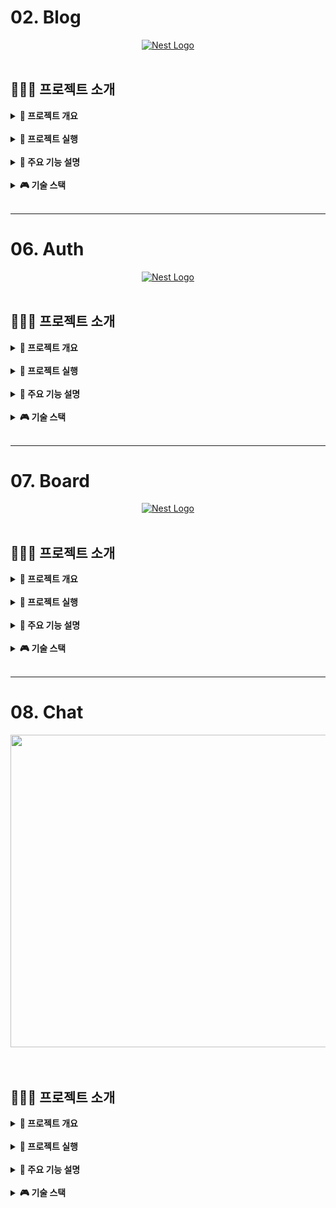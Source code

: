 # 02. Blog

<div align="center">
    <a href="http://nestjs.com/" target="blank"><img src="https://nestjs.com/img/logo-small.svg" width="200" alt="Nest Logo" /></a>
</div>

<br>

## 👨🏻‍🏫 프로젝트 소개
<details>
<summary><b> 📌 프로젝트 개요</b></summary>
<br>

- NestJS로 Blog API 만들기, 의존성 주입, 몽고DB 연동하기 연습
- Blog글 객체에 대한 생성, 조회, 전체조회, 수정, 삭제, 전체삭제기능 API

</details>

<br>

<details>
<summary><b> 🏃 프로젝트 실행</b></summary>
<br>

```bash
# Prerequisites: npm, node, MongoDB Connection URL
git clone https://github.com/MpqM/NestJS_Blog.git
cd {project}
npm install
# Change YOUR MONGODB CONNECTION STRING in ./src/app.moudle.ts
# development
npm run start
# watch mode
npm run start:dev
# production mode
npm run start:prod
# unit tests
npm run test
# e2e tests
npm run test:e2e
# test coverage
npm run test:cov
```
</details>

<br>

<details>
<summary><b> 🚀 주요 기능 설명</b></summary>
<br>

- 게시글
  - getAllPost(): 모든 블로그 글 가져오기
  - createPost(): 새로운 블로그 글 작성
  - getPost(): 특정 ID의 블로그 글 가져오기
  - deletePost(): 특정 ID의 블로그 글 삭제
  - deleteAllPost(): 모든 블로그 글 삭제
  - updatePost(): 특정 ID의 블로그 글 업데이트
  - postman collection으로 테스트 가능

</details>

<br>

<details>
<summary><b> 🎮 기술 스택</b></summary>
<br>

| **CATEGORY** | **SKILLS**                                                                                                                                                                                                               | 
|--------------|--------------------------------------------------------------------------------------------------------------------------------------------------------------------------------------------------------------------------| 
| **BACKEND**  | ![NestJS](https://img.shields.io/badge/Nest.JS-E0234E?style=for-the-badge&logo=NestJS&logoColor=white) ![TypeScript](https://img.shields.io/badge/TypeScript-3178C6?style=for-the-badge&logo=TypeScript&logoColor=white) |
| **TEST**     | ![Postman](https://img.shields.io/badge/postman-FF6C37.svg?&style=for-the-badge&logo=postman&logoColor=white)                                                                                                            |
</details>

<br>

- - -

# 06. Auth

<div align="center">
    <a href="http://nestjs.com/" target="blank"><img src="https://nestjs.com/img/logo-small.svg" width="200" alt="Nest Logo" /></a>
</div>

<br>

## 👨🏻‍🏫 프로젝트 소개
<details>
<summary><b> 📌 프로젝트 개요</b></summary>
<br>

- 유저생성, 조회, 전체조회, 수정, 삭제, 전체삭제기능 API 사용자 모듈, Sqlite DB를 이용
- 파이프로 유효성검증(Validataion Pipe, Guard, class-validator), Guard를 통한 핸드러 메서드 전 인증검증
- 로그인, 회원가입 API 인증모듈에서 쿠키, 세션과 PassPort(Strategy, Session Serializer)을 사용한 인증 구현
- OAuth2.0을 활용한 구글 로그인 인증, GoogleAuthGuard를 통해 세션 사용

</details>

<br>

<details>
<summary><b> 🏃 프로젝트 실행</b></summary>
<br>

```bash
# prerequisites: npm, node, sqlite viewr vscode extension
# execution
git clone https://github.com/MpqM/NestJS_Auth.git
cd {project}
npm install
npm run start
# test
http://localhost:3000/auth/logingoogle
http://localhost:3000/auth/testloginsession
```
</details>

<br>

<details>
<summary><b> 🚀 주요 기능 설명</b></summary>
<br>

- 유저, 인증 모듈, 가드
<p align ="center">
  <img src ="../wiki-images/nestjs/nestjs-auth-1.png"/>
</p>

- 페스포트와 세션을 사용한 인증 과정
<p align ="center">
  <img src ="../wiki-images/nestjs/nestjs-auth-2.png"/>
</p>

- 로그인부터 세션 저장까지 순서도
<p align ="center">
  <img src ="../wiki-images/nestjs/nestjs-auth-3.png"/>
</p>

- OAuth 프로토콜 흐름, 엑세스 토큰 만료시 리프레시 토큰을 통한 재발행 </b>
<p align ="center">
  <img src ="../wiki-images/nestjs/nestjs-auth-4.png"/>
</p>

- 구글 OAuth 구현 순서
<p align ="center">
  <img src ="../wiki-images/nestjs/nestjs-auth-5.png"/>
</p>

- GoogleAuthGuard의 동작 순서도
<p align ="center">
  <img src ="../wiki-images/nestjs/nestjs-auth-6.png"/>
</p>

</details>

<br>

<details>
<summary><b> 🎮 기술 스택</b></summary>
<br>

| **CATEGORY** | **SKILLS**                                                                                                                                                                                                               | 
|--------------|--------------------------------------------------------------------------------------------------------------------------------------------------------------------------------------------------------------------------|
| **BACKEND**  | ![NestJS](https://img.shields.io/badge/Nest.JS-E0234E?style=for-the-badge&logo=NestJS&logoColor=white) ![TypeScript](https://img.shields.io/badge/TypeScript-3178C6?style=for-the-badge&logo=TypeScript&logoColor=white) |
| **DATABASE** | ![SQLITE](https://img.shields.io/badge/sqlite-003B57.svg?&style=for-the-badge&logo=sqlite&logoColor=white)                                                                                                               |
| **TEST**     | ![Postman](https://img.shields.io/badge/postman-FF6C37.svg?&style=for-the-badge&logo=postman&logoColor=white)                                                                                                            |
</details>

<br>

- - -

#  07. Board
<div align="center">
    <a href="http://nestjs.com/" target="blank"><img src="https://nestjs.com/img/logo-small.svg" width="200" alt="Nest Logo" /></a>
</div>

<br>

## 👨🏻‍🏫 프로젝트 소개
<details>
<summary><b> 📌 프로젝트 개요</b></summary>
<br>

- 인증된 사용자가 작성한 게시글은 사용자에게 종속된 접근권한 분리형 게시판 서비스
- 게시글, 유저 API, 관계형 데이터 베이스인 Postgresql로 권한분리 구현
- 인증 API, Passport(Jwt-Strategy), Jwt accessToken을 사용한 인증 구현

</details>

<br>

<details>
<summary><b> 🏃 프로젝트 실행</b></summary>
<br>

```bash
# Prerequisites: npm, node, Postgresql
# execution
git clone https://github.com/MpqM/NestJS_Board.git
npm install
npm run start
```

</details>

<br>

<details>
<summary><b> 🚀 주요 기능 설명</b></summary>
<br>

- User
  - createUser: 사용자 엔티티 생성 및 저장
  - getUser: 주어진 이메일을 이용해 사용자 조회
  - getAllUser: 모든 사용자 조회 후 반환
  - updateUser: 주어진 이메일을 이용해 사용자 조회 후 사용자 객체 비밀번호 해시 후 업데이트
  - deleteUser: 주어진 이메일을 이용해 사용자 삭제
- Board
  - createBoard: 게시물 엔티티 생성 및 저장
  - getBoard: 주어진 ID를 이용해 게시글 조회
  - getAllBoard: 유저가 가진 모든 게시글 조회
  - updateBoard: 유저가 가진 게시글 업데이트
  - deleteBoard: 유저가 가진 게시글을 삭제
- Auth
  - register: getUser로 사용자 존재여부 확인, 비밀번호 해시화후 createUser에 주입해 사용자 등록  
  - login: getUser로 사용자 존재여부 확인, 비밀번호 비교후 JWT accessToken 생성
- Else 
  - PassPort와 JWT Strategy를 이용한 사용자 인증, Guard를 통한 핸들러 메서드에 전달전 검증
  - TypeORM 설정과 Entity를 통한 Postgresql 연동
  - Class-validator, ValidationPipe를 통한 유효성 검증
  - User와 Board Entity간 관계형성으로 접근권한 분리

</details>

<br>

<details>
<summary><b> 🎮 기술 스택</b></summary>
<br>

| **CATEGORY** | **SKILLS**                                                                                                                                                                                                               | 
|--------------|--------------------------------------------------------------------------------------------------------------------------------------------------------------------------------------------------------------------------| 
| **BACKEND**  | ![NestJS](https://img.shields.io/badge/Nest.JS-E0234E?style=for-the-badge&logo=NestJS&logoColor=white) ![TypeScript](https://img.shields.io/badge/TypeScript-3178C6?style=for-the-badge&logo=TypeScript&logoColor=white) |
| **DATABASE** | ![Postgresql](https://img.shields.io/badge/postgresql-4169E1.svg?&style=for-the-badge&logo=postgresql&logoColor=white)                                                                                                   |
| **TEST**     | ![Postman](https://img.shields.io/badge/postman-FF6C37.svg?&style=for-the-badge&logo=postman&logoColor=white)                                                                                                            |
</details>

<br>

- - -

# 08. Chat
<p align ="center">
  <img width="700" height="500" src="https://user-images.githubusercontent.com/79093184/260901610-e7dab1f5-c9ab-4a7d-be95-96130f604c49.png">
</p>

<br>

## 👨🏻‍🏫 프로젝트 소개
<details>
<summary><b> 📌 프로젝트 개요</b></summary>
<br>

- 웹소켓을 사용한 실시간 채팅 구현
- NestJS, 웹소켓 게이트웨이를 통해 서버와 클라이언트간 양방향 통신 지원

</details>

<br>

<details>
<summary><b> 🏃 프로젝트 실행</b></summary>
<br>

  ```bash
  # prerequisites: npm, node
  # execution
  git clone https://github.com/MpqM/NestJS_Auth.git
  cd {project}
  npm install
  npm run start
  ```
</details>

<br>

<details>
<summary><b> 🚀 주요 기능 설명</b></summary>
<br>

- chat
<p align ="center">
  <img src ="../wiki-images/nestjs/nestjs-chat-2.png"/>
</p>

</details>

<br>

<details>
<summary><b> 🎮 기술 스택</b></summary>
<br>

| **CATEGORY** | **SKILLS**                                                                                                                                                                                                                                                                                                                                | 
|--------------|-------------------------------------------------------------------------------------------------------------------------------------------------------------------------------------------------------------------------------------------------------------------------------------------------------------------------------------------|
| **FRONTEND** | ![HTML5](https://img.shields.io/badge/html-E34F26?style=for-the-badge&logo=html5&logoColor=white) ![JavaScript](https://img.shields.io/badge/javascript-F7DF1E?style=for-the-badge&logo=javascript&logoColor=white) ![WebSocket](https://img.shields.io/badge/websocket-010101?style=for-the-badge&logo=socketdotio&logoColor=white)      | 
| **BACKEND**  | ![TypeScript](https://img.shields.io/badge/TypeScript-3178C6?style=for-the-badge&logo=TypeScript&logoColor=white) ![NestJS](https://img.shields.io/badge/Nest.JS-E0234E?style=for-the-badge&logo=NestJS&logoColor=white) ![WebSocket](https://img.shields.io/badge/websocket-010101?style=for-the-badge&logo=socketdotio&logoColor=white) |
| **DATABASE** | ![Postgresql](https://img.shields.io/badge/postgresql-4169E1.svg?&style=for-the-badge&logo=postgresql&logoColor=white)                                                                                                                                                                                                                    |
| **TEST**     | ![Postman](https://img.shields.io/badge/postman-FF6C37.svg?&style=for-the-badge&logo=postman&logoColor=white)                                                                                                                                                                                                                             |

</details>

<br>